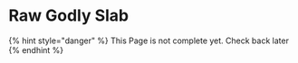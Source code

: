 # Raw Godly Slab

{% hint style="danger" %}
This Page is not complete yet. Check back later
{% endhint %}

